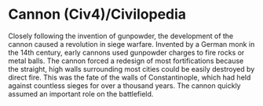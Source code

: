# Cannon (Civ4)/Civilopedia

Closely following the invention of gunpowder, the development of the cannon caused a revolution in siege warfare. Invented by a German monk in the 14th century, early cannons used gunpowder charges to fire rocks or metal balls. The cannon forced a redesign of most fortifications because the straight, high walls surrounding most cities could be easily destroyed by direct fire. This was the fate of the walls of Constantinople, which had held against countless sieges for over a thousand years. The cannon quickly assumed an important role on the battlefield.
